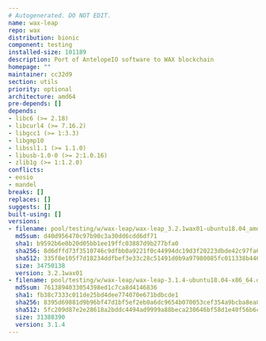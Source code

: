 ```yaml
---
# Autogenerated. DO NOT EDIT.
name: wax-leap
repo: wax
distribution: bionic
component: testing
installed-size: 101189
description: Port of AntelopeIO software to WAX blockchain
homepage: ""
maintainer: cc32d9
section: utils
priority: optional
architecture: amd64
pre-depends: []
depends:
- libc6 (>= 2.18)
- libcurl4 (>= 7.16.2)
- libgcc1 (>= 1:3.3)
- libgmp10
- libssl1.1 (>= 1.1.0)
- libusb-1.0-0 (>= 2:1.0.16)
- zlib1g (>= 1:1.2.0)
conflicts:
- eosio
- mandel
breaks: []
replaces: []
suggests: []
built-using: []
versions:
- filename: pool/testing/w/wax-leap/wax-leap_3.2.1wax01-ubuntu18.04_amd64.deb
  md5sum: d40d956470c97b90c3a30dd6cdd6df71
  sha1: b9592b6e0b20d05bb1ee19ffc03887d9b277bfa0
  sha256: 8d6dffd73f3510746c9dfbb0a9221f0c44994dc19d3f20223dbde42c97fa6e86
  sha512: 335f0e105f7d18234ddfbef3e33c28c51491d0b9a97980085fc011338b446866ff9fa3eb3e9a7f8bf638a65f4da3c65e162c063d1b0a08c5b78c7959ffdfd543
  size: 34750138
  version: 3.2.1wax01
- filename: pool/testing/w/wax-leap/wax-leap-3.1.4-ubuntu18.04-x86_64.deb
  md5sum: 7613894033054398ed1c7ca8d4146836
  sha1: fb38c7333c011de25bd4dee774070e671bdbcde1
  sha256: 8395d69881d9b96bf47d1bf5ef2eb0a6dc9654b070053cef354a9bcba8ea80a0
  sha512: 5fc209d87e2e28618a2bddc4494ad9999a88beca230646bf58d1e40f56b6cb8a0cea4f1c738f9c1501edf6fec8371bb001802502218583bb104373b13e3939a2
  size: 31388390
  version: 3.1.4
---
```

